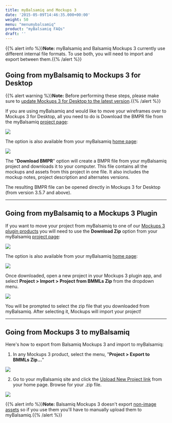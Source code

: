 ```yaml
---
title: myBalsamiq and Mockups 3
date: '2015-05-09T14:46:35.000+00:00'
weight: 50
menu: "menumybalsamiq"
product: "myBalsamiq FAQs"
draft: ''
---
```


{{% alert info %}}**Note:** myBalsamiq and Balsamiq Mockups 3 currently use different internal file formats. To use both, you will need to import and export between them.{{% /alert %}}

## Going from myBalsamiq to Mockups 3 for Desktop

{{% alert warning %}}**Note:** Before performing these steps, please make sure to [update Mockups 3 for Desktop to the latest version](https://balsamiq.com/download).{{% /alert %}}

If you are using myBalsamiq and would like to move your wireframes over to Mockups 3 for Desktop, all you need to do is Download the BMPR file from the myBalsamiq [project page](https://docs.balsamiq.com/mybalsamiq/project/):

![](//media.balsamiq.com/img/support/docs/myb/project-download-BMPR.png)

The option is also available from your myBalsamiq [home page](https://docs.balsamiq.com/mybalsamiq/home/):

![](//media.balsamiq.com/img/support/docs/myb/project-download-BMPR-home.png)

The "**Download BMPR**" option will create a BMPR file from your myBalsamiq project and downloads it to your computer. This file contains all the mockups and assets from this project in one file. It also includes the mockup notes, project description and alternates versions.

The resulting BMPR file can be opened directly in Mockups 3 for Desktop (from version 3.5.7 and above).

* * *

## Going from myBalsamiq to a Mockups 3 Plugin

If you want to move your project from myBalsamiq to one of our [Mockups 3 plugin products](https://balsamiq.com/products/mockups/plugins/) you will need to use the **Download Zip** option from your myBalsamiq [project page](https://docs.balsamiq.com/mybalsamiq/project/):

![](//media.balsamiq.com/img/support/docs/myb/project-download-zip.png)

The option is also available from your myBalsamiq [home page](https://docs.balsamiq.com/mybalsamiq/home/):

![](//media.balsamiq.com/img/support/docs/myb/project-download-zip-home.png)

Once downloaded, open a new project in your Mockups 3 plugin app, and select **Project > Import > Project from BMMLs Zip** from the dropdown menu.

![](//media.balsamiq.com/img/support/docs/myb/import-from-zip.png)

You will be prompted to select the zip file that you downloaded from myBalsamiq. After selecting it, Mockups will import your project!
* * *

## Going from Mockups 3 to myBalsamiq

Here's how to export from Balsamiq Mockups 3 and import to myBalsamiq:

1.  In any Mockups 3 product, select the menu, "**Project > Export to BMMLs Zip...**"

![](//media.balsamiq.com/img/support/docs/m4d/b3/export-BMMLsZIP.png)

2.  Go to your myBalsamiq site and click the [Upload New Project link](https://docs.balsamiq.com/mybalsamiq/home/#uploading-and-downloading-projects) from your home page. Browse for your .zip file.

![](//media.balsamiq.com/img/support/docs/myb/uploadproject.png)

{{% alert info %}}**Note:** Balsamiq Mockups 3 doesn't export [non-image assets](https://docs.balsamiq.com/desktop/images/#adding-non-image-assets) so if you use them you'll have to manually upload them to myBalsamiq.{{% /alert %}}
